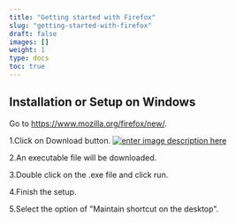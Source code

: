```yaml
---
title: "Getting started with Firefox"
slug: "getting-started-with-firefox"
draft: false
images: []
weight: 1
type: docs
toc: true
---
```


## Installation or Setup on Windows
Go to https://www.mozilla.org/firefox/new/.

1.Click on Download button.
[![enter image description here][1]][1]

2.An executable file will be downloaded.

3.Double click on the .exe file and click run.

4.Finish the setup.

5.Select the option of "Maintain shortcut on the desktop".



  [1]: https://i.stack.imgur.com/ACXNa.png

